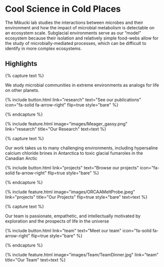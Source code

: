 ---
---

# Cool Science in Cold Places

The Mikucki lab studies the interactions between microbes and their environment and how the impact of microbial metabolism is detectable on an ecosystem scale. Subglacial environments serve as our “model” ecosystem because their isolation and relatively simple food-webs allow for the study of microbially-mediated processes, which can be difficult to identify in more complex ecosystems.

## Highlights

{% capture text %}

We study microbial communities in extreme environments as analogs for life on other planets. 

{%
  include button.html
  link="research"
  text="See our publications"
  icon="fa-solid fa-arrow-right"
  flip=true
  style="bare"
%}

{% endcapture %}

{%
  include feature.html
  image="images/Meager_gassy.png"
  link="research"
  title="Our Research"
  text=text
%}

{% capture text %}

Our work takes us to many challenging environments, including hypersaline calcium chloride brines in Antarctica to toxic glacial fumaroles in the Canadian Arctic

{%
  include button.html
  link="projects"
  text="Browse our projects"
  icon="fa-solid fa-arrow-right"
  flip=true
  style="bare"
%}

{% endcapture %}

{%
  include feature.html
  image="images/ORCAAMeltProbe.jpeg"
  link="projects"
  title="Our Projects"
  flip=true
  style="bare"
  text=text
%}

{% capture text %}

Our team is passionate, empathetic, and intellectually motivated by exploration and the prospects of life in the universe

{%
  include button.html
  link="team"
  text="Meet our team"
  icon="fa-solid fa-arrow-right"
  flip=true
  style="bare"
%}

{% endcapture %}

{%
  include feature.html
  image="images/Team/TeamDinner.jpg"
  link="team"
  title="Our Team"
  text=text
%}
